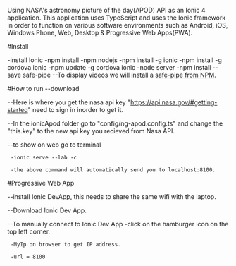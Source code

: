 Using NASA's astronomy picture of the day(APOD) API as an Ionic 4 application. This application uses TypeScript and uses the Ionic framework in order to function on various software environments such as Android, iOS, Windows Phone, Web, Desktop & Progressive Web Apps(PWA).


#Install

-install Ionic
  -npm install
  -npm nodejs
  -npm install -g ionic
  -npm install -g cordova ionic
	-npm update -g cordova ionic
  -node server
  -npm install --save safe-pipe
     --To display videos we will install a [safe-pipe from NPM](https://www.npmjs.com/package/safe-pipe).



#How to run 
 --download
 
 --Here is where you get the nasa api key "https://api.nasa.gov/#getting-started" need to sign in inorder to get it. 

 --In the ionicApod folder go to "config/ng-apod.config.ts" and change the "this.key" to the new api key you recieved from Nasa API.

 --to show on web go to terminal
	 
	 -ionic serve --lab -c         
	  
	 -the above command will automatically send you to localhost:8100.
	 
				             
#Progressive Web App

--install Ionic DevApp, this needs to share the same wifi with the laptop.

--Download Ionic Dev App.

--To manually connect to Ionic Dev App 
     -click on the hamburger icon on the top left corner.
     
     -MyIp on browser to get IP address.
     
     -url = 8100















